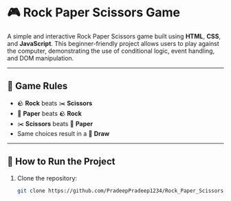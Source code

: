 # 🎮 Rock Paper Scissors Game

A simple and interactive Rock Paper Scissors game built using **HTML**, **CSS**, and **JavaScript**. This beginner-friendly project allows users to play against the computer, demonstrating the use of conditional logic, event handling, and DOM manipulation.

---

## 🧠 Game Rules

- 🪨 **Rock** beats ✂️ **Scissors**
- 📄 **Paper** beats 🪨 **Rock**
- ✂️ **Scissors** beats 📄 **Paper**
- Same choices result in a 🤝 **Draw**

---


## 🚀 How to Run the Project

1. Clone the repository:
   ```bash
   git clone https://github.com/PradeepPradeep1234/Rock_Paper_Scissors_Game.git
